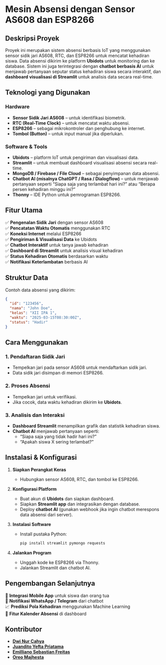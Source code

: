 # Mesin Absensi dengan Sensor AS608 dan ESP8266

## Deskripsi Proyek
Proyek ini merupakan sistem absensi berbasis IoT yang menggunakan sensor sidik jari AS608, RTC, dan ESP8266 untuk mencatat kehadiran siswa. Data absensi dikirim ke platform **Ubidots** untuk monitoring dan ke database. Sistem ini juga terintegrasi dengan **chatbot berbasis AI** untuk menjawab pertanyaan seputar status kehadiran siswa secara interaktif, dan **dashboard visualisasi di Streamlit** untuk analisis data secara real-time.

## Teknologi yang Digunakan
### Hardware
- **Sensor Sidik Jari AS608** – untuk identifikasi biometrik.
- **RTC (Real-Time Clock)** – untuk mencatat waktu absensi.
- **ESP8266** – sebagai mikrokontroler dan penghubung ke internet.
- **Tombol (Button)** – untuk input manual jika diperlukan.

### Software & Tools
- **Ubidots** – platform IoT untuk pengiriman dan visualisasi data.
- **Streamlit** – untuk membuat dashboard visualisasi absensi secara real-time.
- **MongoDB / Firebase / File Cloud** – sebagai penyimpanan data absensi.
- **Chatbot AI (misalnya ChatGPT / Rasa / Dialogflow)** – untuk menjawab pertanyaan seperti “Siapa saja yang terlambat hari ini?” atau “Berapa persen kehadiran minggu ini?”
- **Thonny** – IDE Python untuk pemrograman ESP8266.

## Fitur Utama
✅ **Pengenalan Sidik Jari** dengan sensor AS608  
✅ **Pencatatan Waktu Otomatis** menggunakan RTC  
✅ **Koneksi Internet** melalui ESP8266  
✅ **Pengiriman & Visualisasi Data** ke Ubidots  
✅ **Chatbot Interaktif** untuk tanya jawab kehadiran  
✅ **Dashboard di Streamlit** untuk analisis visual kehadiran  
✅ **Status Kehadiran Otomatis** berdasarkan waktu  
✅ **Notifikasi Keterlambatan** berbasis AI

## Struktur Data
Contoh data absensi yang dikirim:
```json
{
  "id": "123456",
  "nama": "John Doe",
  "kelas": "XII IPA 1",
  "waktu": "2025-03-15T08:30:00Z",
  "status": "Hadir"
}
```

## Cara Menggunakan
### 1. Pendaftaran Sidik Jari
- Tempelkan jari pada sensor AS608 untuk mendaftarkan sidik jari.
- Data sidik jari disimpan di memori ESP8266.

### 2. Proses Absensi
- Tempelkan jari untuk verifikasi.
- Jika cocok, data waktu kehadiran dikirim ke **Ubidots**.

### 3. Analisis dan Interaksi
- **Dashboard Streamlit** menampilkan grafik dan statistik kehadiran siswa.
- **Chatbot AI** menjawab pertanyaan seperti:
  - “Siapa saja yang tidak hadir hari ini?”
  - “Apakah siswa X sering terlambat?”

## Instalasi & Konfigurasi
1. **Siapkan Perangkat Keras**
   - Hubungkan sensor AS608, RTC, dan tombol ke ESP8266.

2. **Konfigurasi Platform**
   - Buat akun di **Ubidots** dan siapkan dashboard.
   - Siapkan **Streamlit app** dan integrasikan dengan database.
   - Deploy **chatbot AI** (gunakan webhook jika ingin chatbot merespons data absensi dari server).

3. **Instalasi Software**
   - Install pustaka Python:
     ```bash
     pip install streamlit pymongo requests
     ```

4. **Jalankan Program**
   - Unggah kode ke ESP8266 via Thonny.
   - Jalankan Streamlit dan chatbot AI.

## Pengembangan Selanjutnya
🚀 **Integrasi Mobile App** untuk siswa dan orang tua  
💬 **Notifikasi WhatsApp / Telegram** dari chatbot  
📈 **Prediksi Pola Kehadiran** menggunakan Machine Learning  
📅 **Fitur Kalender Absensi** di dashboard

## Kontributor
- **[Dwi Nur Cahya](https://github.com/dwincahya)**
- **[Juandito Yefta Priatama](https://github.com/juanditoyeftapriatama)**
- **[Emilliano Sebastian Freitas](https://github.com/SoramiKS)**
- **[Oreo Majhesta](https://github.com/OreoMajhesta)**
